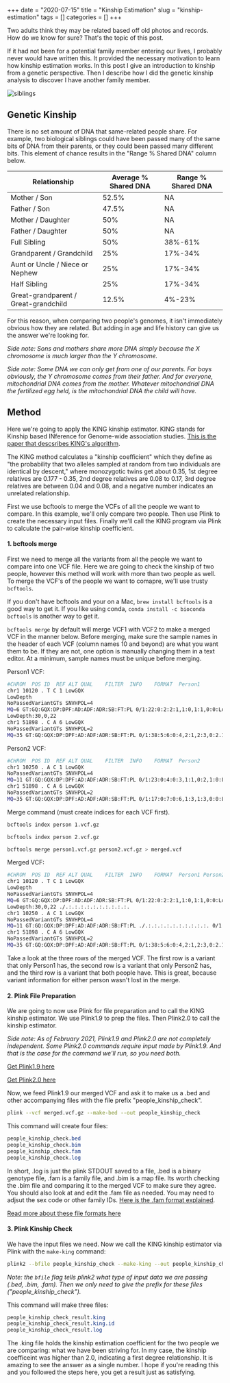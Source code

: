 +++ 
date = "2020-07-15"
title = "Kinship Estimation"
slug = "kinship-estimation"
tags = []
categories = []
+++

Two adults think they may be related based off old photos and records. How do we know for sure? That's the topic of this post.

If it had not been for a potential family member entering our lives, I probably never would have written this. It provided the necessary motivation to learn how kinship estimation works. In this post I give an introduction to kinship from a genetic perspective. Then I describe how I did the genetic kinship analysis to discover I have another family member.

![siblings](/images/siblings.jpg)

## Genetic Kinship

There is no set amount of DNA that same-related people share. For example, two biological siblings could have been passed many of the same bits of DNA from their parents, or they could been passed many different bits. This element of chance results in the "Range % Shared DNA" column below.

| Relationship                         | Average % Shared DNA | Range % Shared DNA |
| ------------------------------------ | -------------------- | ------------------ |
| Mother / Son                         | 52.5%                | NA                 |
| Father / Son                         | 47.5%                | NA                 |
| Mother / Daughter                    | 50%                  | NA                 |
| Father / Daughter                    | 50%                  | NA                 |
| Full Sibling                         | 50%                  | 38%-61%            |
| Grandparent / Grandchild             | 25%                  | 17%-34%            |
| Aunt or Uncle / Niece or Nephew      | 25%                  | 17%-34%            |
| Half Sibling                         | 25%                  | 17%-34%            |
| Great-grandparent / Great-grandchild | 12.5%                | 4%-23%             |

For this reason, when comparing two people's genomes, it isn't immediately obvious how they are related. But adding in age and life history can give us the answer we're looking for.

_Side note: Sons and mothers share more DNA simply because the X chromosome is much larger than the Y chromosome._

_Side note: Some DNA we can only get from one of our parents. For boys obviously, the Y chromosome comes from their father. And for everyone, mitochondrial DNA comes from the mother. Whatever mitochondrial DNA the fertilized egg held, is the mitochondrial DNA the child will have._

## Method

Here we're going to apply the KING kinship estimator. KING stands for Kinship based INference for Genome-wide association studies. [This is the paper that descsribes KING's algorithm](https://academic.oup.com/bioinformatics/article/26/22/2867/228512?login=true).

The KING method calculates a "kinship coefficient" which they define as "the probability that two alleles sampled at random from two individuals are identical by descent," where monozygotic twins get about 0.35, 1st degree relatives are 0.177 - 0.35, 2nd degree relatives are 0.08 to 0.17, 3rd degree relatives are between 0.04 and 0.08, and a negative number indicates an unrelated relationship.

First we use bcftools to merge the VCFs of all the people we want to compare. In this example, we'll only compare two people. Then use Plink to create the necessary input files. Finally we'll call the KING program via Plink to calculate the pair-wise kinship coefficient.

#### 1. bcftools merge

First we need to merge all the variants from all the people we want to compare into one VCF file. Here we are going to check the kinship of two people, however this method will work with more than two people as well. To merge the VCF's of the people we want to comapre, we'll use trusty `bcftools`.

If you don't have bcftools and your on a Mac, `brew install bcftools` is a good way to get it. If you like using conda, `conda install -c bioconda bcftools` is another way to get it.

`bcftools merge` by default will merge VCF1 with VCF2 to make a merged VCF in the manner below. Before merging, make sure the sample names in the header of each VCF (column names 10 and beyond) are what you want them to be. If they are not, one option is manually changing them in a text editor. At a minimum, sample names must be unique before merging.

Person1 VCF:

```sh
#CHROM	POS	ID	REF	ALT	QUAL	FILTER	INFO	FORMAT	Person1
chr1 10120 . T C 1 LowGQX
LowDepth
NoPassedVariantGTs SNVHPOL=4
MQ=6 GT:GQ:GQX:DP:DPF:AD:ADF:ADR:SB:FT:PL 0/1:22:0:2:2:1,1:0,1:1,0:0:LowGQX
LowDepth:30,0,22
chr1 51898 . C A 6 LowGQX
NoPassedVariantGTs SNVHPOL=2
MQ=35 GT:GQ:GQX:DP:DPF:AD:ADF:ADR:SB:FT:PL 0/1:38:5:6:0:4,2:1,2:3,0:2.1:PASS:40,0,101
```

Person2 VCF:

```sh
#CHROM	POS	ID	REF	ALT	QUAL	FILTER	INFO	FORMAT	Person2
chr1 10250 . A C 1 LowGQX
NoPassedVariantGTs SNVHPOL=4
MQ=11 GT:GQ:GQX:DP:DPF:AD:ADF:ADR:SB:FT:PL 0/1:23:0:4:0:3,1:1,0:2,1:0:LowGQX:26,0,80
chr1 51898 . C A 6 LowGQX
NoPassedVariantGTs SNVHPOL=2
MQ=35 GT:GQ:GQX:DP:DPF:AD:ADF:ADR:SB:FT:PL 0/1:17:0:7:0:6,1:3,1:3,0:0:LowGQX:19,0,146
```

Merge command (must create indices for each VCF first).

```sh
bcftools index person 1.vcf.gz

bcftools index person 2.vcf.gz

bcftools merge person1.vcf.gz person2.vcf.gz > merged.vcf
```

Merged VCF:

```sh
#CHROM	POS	ID	REF	ALT	QUAL	FILTER	INFO	FORMAT	Person1	Person2
chr1 10120 . T C 1 LowGQX
LowDepth
NoPassedVariantGTs SNVHPOL=4
MQ=6 GT:GQ:GQX:DP:DPF:AD:ADF:ADR:SB:FT:PL 0/1:22:0:2:2:1,1:0,1:1,0:0:LowGQX
LowDepth:30,0,22 ./.:.:.:.:.:.:.:.:.:.:.
chr1 10250 . A C 1 LowGQX
NoPassedVariantGTs SNVHPOL=4
MQ=11 GT:GQ:GQX:DP:DPF:AD:ADF:ADR:SB:FT:PL ./.:.:.:.:.:.:.:.:.:.:. 0/1:23:0:4:0:3,1:1,0:2,1:0:LowGQX:26,0,80
chr1 51898 . C A 6 LowGQX
NoPassedVariantGTs SNVHPOL=2
MQ=35 GT:GQ:GQX:DP:DPF:AD:ADF:ADR:SB:FT:PL 0/1:38:5:6:0:4,2:1,2:3,0:2.1:PASS:40,0,101 0/1:17:0:7:0:6,1:3,1:3,0:0:LowGQX:19,0,146
```

Take a look at the three rows of the merged VCF. The first row is a variant that only Person1 has, the second row is a variant that only Person2 has, and the third row is a variant that both people have. This is great, because variant information for either person wasn't lost in the merge.

#### 2. Plink File Preparation

We are going to now use Plink for file preparation and to call the KING kinship estimator. We use Plink1.9 to prep the files. Then Plink2.0 to call the kinship estimator.

_Side note: As of February 2021, Plink1.9 and Plink2.0 are not completely independent. Some Plink2.0 commands require input made by Plink1.9. And that is the case for the command we'll run, so you need both._

[Get Plink1.9 here](https://www.cog-genomics.org/plink/1.9/)

[Get Plink2.0 here](https://www.cog-genomics.org/plink/2.0/)

Now, we feed Plink1.9 our merged VCF and ask it to make us a .bed and other accompanying files with the file prefix "people_kinship_check".

```sh
plink --vcf merged.vcf.gz --make-bed --out people_kinship_check
```

This command will create four files:

```css
people_kinship_check.bed
people_kinship_check.bim
people_kinship_check.fam
people_kinship_check.log
```

In short, .log is just the plink STDOUT saved to a file, .bed is a binary genotype file, .fam is a family file, and .bim is a map file. Its worth checking the .bim file and comparing it to the merged VCF to make sure they agree. You should also look at and edit the .fam file as needed. You may need to adjsut the sex code or other family IDs. [Here is the .fam format explained](https://www.cog-genomics.org/plink/1.9/formats#fam).

[Read more about these file formats here](https://www.cog-genomics.org/plink/1.9/formats)

#### 3. Plink Kinship Check

We have the input files we need. Now we call the KING kinship estimator via Plink with the `make-king` command:

```sh
plink2 --bfile people_kinship_check --make-king --out people_kinship_check_result
```

_Note: the `bfile` flag tells plink2 what type of input data we are passing (.bed, .bim, .fam). Then we only need to give the prefix for these files ("people_kinship_check")._

This command will make three files:

```css
people_kinship_check_result.king
people_kinship_check_result.king.id
people_kinship_check_result.log
```

The .king file holds the kinship estimation coefficient for the two people we are comparing: what we have been striving for. In my case, the kinship coefficeint was higher than 2.0, indicating a first degree relationship. It is amazing to see the answer as a single number. I hope if you're reading this and you followed the steps here, you get a result just as satisfying.

